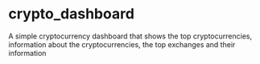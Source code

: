 # crypto_dashboard

A simple cryptocurrency dashboard that shows the top cryptocurrencies, information about the cryptocurrencies, the top exchanges and their information